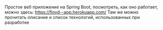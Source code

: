 Простое веб приложение на Spring Boot, посмотреть, как оно работает, можно здесь: https://floyd--app.herokuapp.com/
Там же можно прочитать описание и  список технологий, использованных при разработке 
